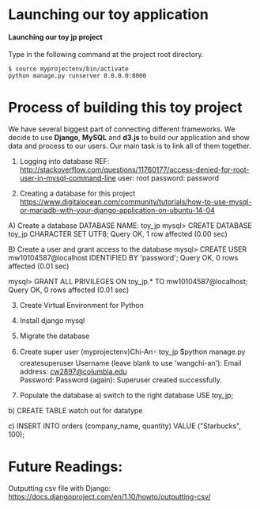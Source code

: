 # Launching our toy application

#### Launching our toy jp project

Type in the following command at the project root directory.

```
$ source myprojectenv/bin/activate
python manage.py runserver 0.0.0.0:8000
```






# Process of building this toy project

We have several biggest part of connecting different frameworks. We decide to use **Django**, **MySQL**
 and **d3.js** to build our application and show data and process to our users. Our main task is to link all of them together.


1. Logging into database
REF: http://stackoverflow.com/questions/11760177/access-denied-for-root-user-in-mysql-command-line
user: root
password: password


2. Creating a database for this project
https://www.digitalocean.com/community/tutorials/how-to-use-mysql-or-mariadb-with-your-django-application-on-ubuntu-14-04

A) Create a database
DATABASE NAME: toy_jp
mysql> CREATE DATABASE toy_jp CHARACTER SET UTF8;
Query OK, 1 row affected (0.00 sec)

B) Create a user and grant access to the database
mysql> CREATE USER mw10104587@localhost IDENTIFIED BY 'password';
Query OK, 0 rows affected (0.01 sec)

mysql> GRANT ALL PRIVILEGES ON toy_jp.* TO mw10104587@localhost;
Query OK, 0 rows affected (0.01 sec)




3. Create Virtual Environment for Python

4. Install django mysql

5. Migrate the database

6. Create super user
(myprojectenv)Chi-An🀄️ toy_jp $python manage.py createsuperuser
Username (leave blank to use 'wangchi-an'): 
Email address: cw2897@columbia.edu    
Password: 
Password (again): 
Superuser created successfully.


7. Populate the database
a) switch to the right database 
USE toy_jp;

b) CREATE TABLE 
watch out for datatype

c) INSERT INTO orders (company_name, quantity) VALUE ("Starbucks", 100);







# Future Readings:
Outputting csv file with Django:
https://docs.djangoproject.com/en/1.10/howto/outputting-csv/

